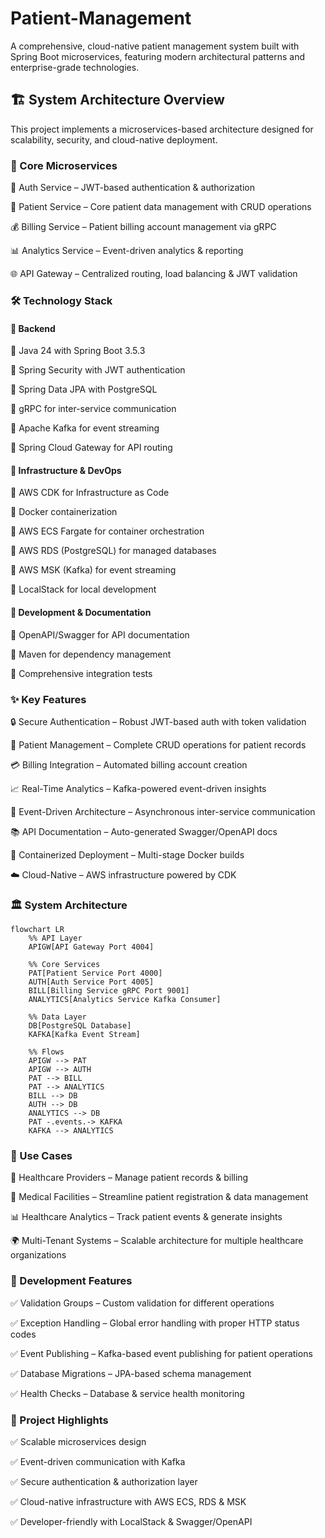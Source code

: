 # Patient-Management
A comprehensive, cloud-native patient management system built with Spring Boot microservices, featuring modern architectural patterns and enterprise-grade technologies.

## 🏗️ System Architecture Overview

This project implements a microservices-based architecture designed for scalability, security, and cloud-native deployment.

### 🚀 Core Microservices

🔑 Auth Service – JWT-based authentication & authorization

👥 Patient Service – Core patient data management with CRUD operations

💰 Billing Service – Patient billing account management via gRPC

📊 Analytics Service – Event-driven analytics & reporting

🌐 API Gateway – Centralized routing, load balancing & JWT validation


### 🛠️ Technology Stack
#### 🔹 Backend

🔸 Java 24 with Spring Boot 3.5.3

🔸 Spring Security with JWT authentication

🔸 Spring Data JPA with PostgreSQL

🔸 gRPC for inter-service communication

🔸 Apache Kafka for event streaming

🔸 Spring Cloud Gateway for API routing

#### 🔹 Infrastructure & DevOps

🔸 AWS CDK for Infrastructure as Code

🔸 Docker containerization

🔸 AWS ECS Fargate for container orchestration

🔸 AWS RDS (PostgreSQL) for managed databases

🔸 AWS MSK (Kafka) for event streaming

🔸 LocalStack for local development

#### 🔹 Development & Documentation

🔸 OpenAPI/Swagger for API documentation

🔸 Maven for dependency management

🔸 Comprehensive integration tests


### ✨ Key Features

🔒 Secure Authentication – Robust JWT-based auth with token validation

👥 Patient Management – Complete CRUD operations for patient records

💳 Billing Integration – Automated billing account creation

📈 Real-Time Analytics – Kafka-powered event-driven insights

🔄 Event-Driven Architecture – Asynchronous inter-service communication

📚 API Documentation – Auto-generated Swagger/OpenAPI docs

🐳 Containerized Deployment – Multi-stage Docker builds

☁️ Cloud-Native – AWS infrastructure powered by CDK

### 🏛️ System Architecture  

```mermaid
flowchart LR
    %% API Layer
    APIGW[API Gateway Port 4004]

    %% Core Services
    PAT[Patient Service Port 4000]
    AUTH[Auth Service Port 4005]
    BILL[Billing Service gRPC Port 9001]
    ANALYTICS[Analytics Service Kafka Consumer]

    %% Data Layer
    DB[PostgreSQL Database]
    KAFKA[Kafka Event Stream]

    %% Flows
    APIGW --> PAT
    APIGW --> AUTH
    PAT --> BILL
    PAT --> ANALYTICS
    BILL --> DB
    AUTH --> DB
    ANALYTICS --> DB
    PAT -.events.-> KAFKA
    KAFKA --> ANALYTICS

```

### 🎯 Use Cases

🏥 Healthcare Providers – Manage patient records & billing

🏨 Medical Facilities – Streamline patient registration & data management

📊 Healthcare Analytics – Track patient events & generate insights

🌍 Multi-Tenant Systems – Scalable architecture for multiple healthcare organizations

### 🔧 Development Features

✅ Validation Groups – Custom validation for different operations

✅ Exception Handling – Global error handling with proper HTTP status codes

✅ Event Publishing – Kafka-based event publishing for patient operations

✅ Database Migrations – JPA-based schema management

✅ Health Checks – Database & service health monitoring

### 📖 Project Highlights

✅ Scalable microservices design

✅ Event-driven communication with Kafka

✅ Secure authentication & authorization layer

✅ Cloud-native infrastructure with AWS ECS, RDS & MSK

✅ Developer-friendly with LocalStack & Swagger/OpenAPI




